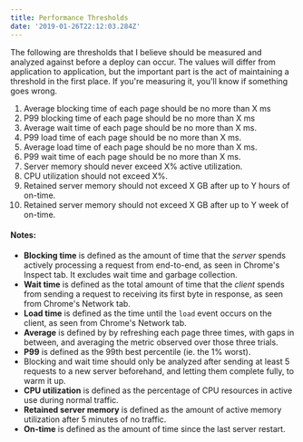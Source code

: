 ```yaml
---
title: Performance Thresholds
date: '2019-01-26T22:12:03.284Z'
---
```


The following are thresholds that I believe should be measured and analyzed against before a deploy can occur. The values will differ from application to application, but the important part is the act of maintaining a threshold in the first place. If you're measuring it, you'll know if something goes wrong.

1. Average blocking time of each page should be no more than X ms
2. P99 blocking time of each page should be no more than X ms
3. Average wait time of each page should be no more than X ms.
4. P99 load time of each page should be no more than X ms.
5. Average load time of each page should be no more than X ms.
6. P99 wait time of each page should be no more than X ms.
7. Server memory should never exceed X% active utilization.
8. CPU utilization should not exceed X%.
9. Retained server memory should not exceed X GB after up to Y hours of on-time.
10. Retained server memory should not exceed X GB after up to Y week of on-time.

#### Notes:

- **Blocking time** is defined as the amount of time that the _server_ spends actively processing a request from end-to-end, as seen in Chrome's Inspect tab. It excludes wait time and garbage collection.
- **Wait time** is defined as the total amount of time that the _client_ spends from sending a request to receiving its first byte in response, as seen from Chrome's Network tab.
- **Load time** is defined as the time until the `load` event occurs on the client, as seen from Chrome's Network tab.
- **Average** is defined by by refreshing each page three times, with gaps in between, and averaging the metric observed over those three trials.
- **P99** is defined as the 99th best percentile (ie. the 1% worst).
- Blocking and wait time should only be analyzed after sending at least 5 requests to a new server beforehand, and letting them complete fully, to warm it up.
- **CPU utilization** is defined as the percentage of CPU resources in active use during normal traffic.
- **Retained server memory** is defined as the amount of active memory utilization after 5 minutes of no traffic.
- **On-time** is defined as the amount of time since the last server restart.
